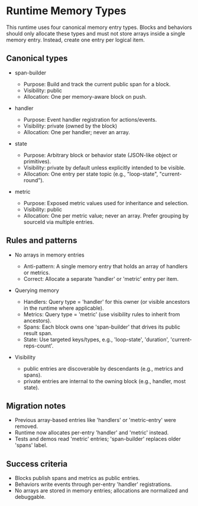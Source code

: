 # Runtime Memory Types

This runtime uses four canonical memory entry types. Blocks and behaviors should only allocate these types and must not store arrays inside a single memory entry. Instead, create one entry per logical item.

## Canonical types

- span-builder
  - Purpose: Build and track the current public span for a block.
  - Visibility: public
  - Allocation: One per memory-aware block on push.

- handler
  - Purpose: Event handler registration for actions/events.
  - Visibility: private (owned by the block)
  - Allocation: One per handler; never an array.

- state
  - Purpose: Arbitrary block or behavior state (JSON-like object or primitives).
  - Visibility: private by default unless explicitly intended to be visible.
  - Allocation: One entry per state topic (e.g., "loop-state", "current-round").

- metric
  - Purpose: Exposed metric values used for inheritance and selection.
  - Visibility: public
  - Allocation: One per metric value; never an array. Prefer grouping by sourceId via multiple entries.

## Rules and patterns

- No arrays in memory entries
  - Anti-pattern: A single memory entry that holds an array of handlers or metrics.
  - Correct: Allocate a separate 'handler' or 'metric' entry per item.

- Querying memory
  - Handlers: Query type = 'handler' for this owner (or visible ancestors in the runtime where applicable).
  - Metrics: Query type = 'metric' (use visibility rules to inherit from ancestors).
  - Spans: Each block owns one 'span-builder' that drives its public result span.
  - State: Use targeted keys/types, e.g., 'loop-state', 'duration', 'current-reps-count'.

- Visibility
  - public entries are discoverable by descendants (e.g., metrics and spans).
  - private entries are internal to the owning block (e.g., handler, most state).

## Migration notes

- Previous array-based entries like 'handlers' or 'metric-entry' were removed.
- Runtime now allocates per-entry 'handler' and 'metric' instead.
- Tests and demos read 'metric' entries; 'span-builder' replaces older 'spans' label.

## Success criteria

- Blocks publish spans and metrics as public entries.
- Behaviors write events through per-entry 'handler' registrations.
- No arrays are stored in memory entries; allocations are normalized and debuggable.
